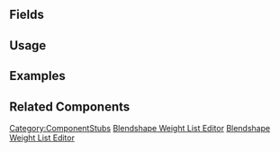 <languages></languages> <translate>

## Fields

## Usage

## Examples

## Related Components

</translate>

[Category:ComponentStubs](Category:ComponentStubs "wikilink")
[Blendshape Weight List
Editor](Category:Components{{#translation:}} "wikilink") [Blendshape
Weight List
Editor](Category:Components:Uncategorized{{#translation:}} "wikilink")